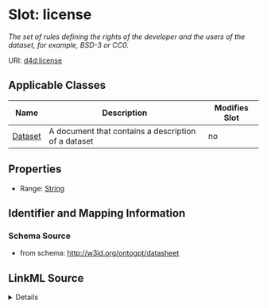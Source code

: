 

# Slot: license


_The set of rules defining the rights of the developer and the users of the dataset, for example, BSD-3 or CC0._



URI: [d4d:license](http://w3id.org/ontogpt/datasheetlicense)



<!-- no inheritance hierarchy -->





## Applicable Classes

| Name | Description | Modifies Slot |
| --- | --- | --- |
| [Dataset](Dataset.md) | A document that contains a description of a dataset |  no  |







## Properties

* Range: [String](String.md)





## Identifier and Mapping Information







### Schema Source


* from schema: http://w3id.org/ontogpt/datasheet




## LinkML Source

<details>
```yaml
name: license
description: The set of rules defining the rights of the developer and the users of
  the dataset, for example, BSD-3 or CC0.
from_schema: http://w3id.org/ontogpt/datasheet
rank: 1000
alias: license
owner: Dataset
domain_of:
- Dataset
range: string

```
</details>